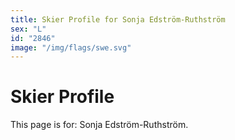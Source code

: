 ```yaml
---
title: Skier Profile for Sonja Edström-Ruthström
sex: "L"
id: "2846"
image: "/img/flags/swe.svg" 
---
```


# Skier Profile

This page is for: Sonja Edström-Ruthström.
    